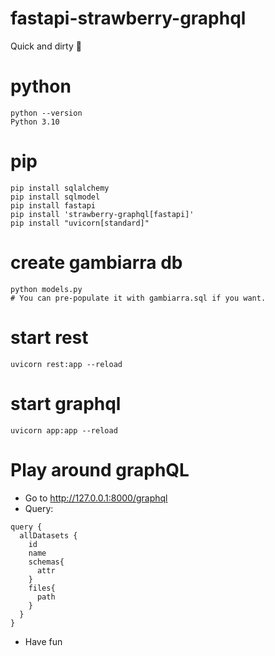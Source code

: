 # fastapi-strawberry-graphql
Quick and dirty 🍓

# python
````
python --version
Python 3.10
````

# pip

```
pip install sqlalchemy
pip install sqlmodel
pip install fastapi
pip install 'strawberry-graphql[fastapi]'
pip install "uvicorn[standard]"
```

# create gambiarra db
```
python models.py
# You can pre-populate it with gambiarra.sql if you want.
```


# start rest
```
uvicorn rest:app --reload
````

# start graphql
````
uvicorn app:app --reload
````

# Play around graphQL
- Go to http://127.0.0.1:8000/graphql
- Query:
```
query {
  allDatasets {
    id
    name
    schemas{
      attr
    }
    files{
      path
    }
  }
}
```
- Have fun
